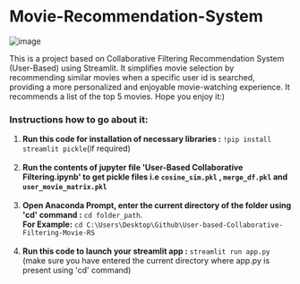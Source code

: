 # Movie-Recommendation-System
![image](https://github.com/Eakta08/User-based-Collaborative-Filtering-Movie-RS/assets/131867852/a866e8ed-175b-43ab-bd0d-c3a088a177ab)

This is a project based on Collaborative Filtering Recommendation System (User-Based) using Streamlit. It simplifies movie selection by recommending similar movies when a specific user id is searched, providing a more personalized and enjoyable movie-watching experience. It recommends a list of the top 5 movies. Hope you enjoy it:)

### Instructions how to go about it:
1. **Run this code for installation of necessary libraries :** ```!pip install streamlit pickle```(if required) <br><br>
2. **Run the contents of jupyter file 'User-Based Collaborative Filtering.ipynb' to get pickle files i.e `cosine_sim.pkl` , `merge_df.pkl` and `user_movie_matrix.pkl`**<br><br>
3. **Open Anaconda Prompt, enter the current directory of the folder using 'cd' command :** ```cd folder_path```.
   <br>**For Example:** ```cd C:\Users\Desktop\Github\User-based-Collaborative-Filtering-Movie-RS```<br><br> 
4. **Run this code to launch your streamlit app :** ```streamlit run app.py``` (make sure you have entered the current directory where app.py is present using 'cd' command)



